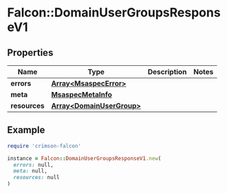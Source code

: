 # Falcon::DomainUserGroupsResponseV1

## Properties

| Name | Type | Description | Notes |
| ---- | ---- | ----------- | ----- |
| **errors** | [**Array&lt;MsaspecError&gt;**](MsaspecError.md) |  |  |
| **meta** | [**MsaspecMetaInfo**](MsaspecMetaInfo.md) |  |  |
| **resources** | [**Array&lt;DomainUserGroup&gt;**](DomainUserGroup.md) |  |  |

## Example

```ruby
require 'crimson-falcon'

instance = Falcon::DomainUserGroupsResponseV1.new(
  errors: null,
  meta: null,
  resources: null
)
```

